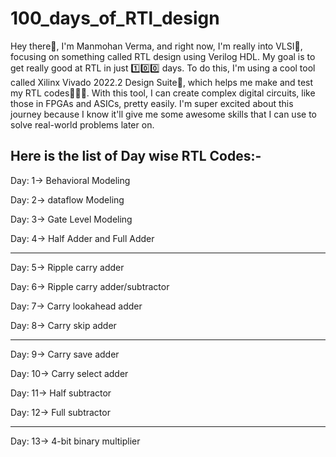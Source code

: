 # 100_days_of_RTl_design
Hey there👋, I'm Manmohan Verma, and right now, I'm really into VLSI🎯, focusing on something called RTL design using Verilog HDL. My goal is to get really good at RTL in just 1️⃣0️⃣0️⃣ days. To do this, I'm using a cool tool called Xilinx Vivado 2022.2 Design Suite🚀, which helps me make and test my RTL codes👨🏼‍💻. With this tool, I can create complex digital circuits, like those in FPGAs and ASICs, pretty easily. I'm super excited about this journey because I know it'll give me some awesome skills that I can use to solve real-world problems later on.

Here is the list of Day wise RTL Codes:-
----------------------------------------------------------------------------------------------------------------------------------------------------------------------------
Day: 1-> Behavioral Modeling 

Day: 2-> dataflow Modeling 

Day: 3-> Gate Level Modeling 

Day: 4-> Half Adder and Full Adder 

--------------------------------------------------------------------------------------------------------------------------------------------------------------------------
Day: 5-> Ripple carry adder

Day: 6-> Ripple carry adder/subtractor

Day: 7-> Carry lookahead adder 

Day: 8-> Carry skip adder 

--------------------------------------------------------------------------------------------------------------------------------------------------------------------------
Day: 9-> Carry save adder 

Day: 10-> Carry select adder 

Day: 11-> Half subtractor 

Day: 12-> Full subtractor 

--------------------------------------------------------------------------------------------------------------------------------------------------------------------------
Day: 13-> 4-bit binary multiplier
